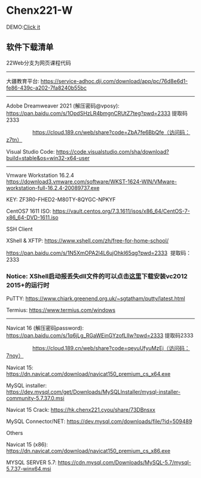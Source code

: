 # Chenx221-W

DEMO:<a href="https://demo.chenx221.cyou">Click it</a>

软件下载清单
------------

22Web分支为网页课程代码

------------

大疆教育平台:
https://service-adhoc.dji.com/download/app/pc/76d8e6d1-fe86-439c-a202-7fa8240b55bc

------------

Adobe Dreamweaver 2021 (解压密码@vposy):
https://pan.baidu.com/s/1OpdSHzLR4bmgnCRUtZ7teg?pwd=2333
提取码2333 

&emsp;&emsp;&emsp;&emsp;&emsp;https://cloud.189.cn/web/share?code=ZbA7fe6BbQfe（访问码：z7tn）

Visual Studio Code:
https://code.visualstudio.com/sha/download?build=stable&os=win32-x64-user

------------
Vmware Workstation 16.2.4
https://download3.vmware.com/software/WKST-1624-WIN/VMware-workstation-full-16.2.4-20089737.exe

KEY: 
ZF3R0-FHED2-M80TY-8QYGC-NPKYF

CentOS7 1611 ISO:
https://vault.centos.org/7.3.1611/isos/x86_64/CentOS-7-x86_64-DVD-1611.iso

SSH Client

XShell & XFTP:
https://www.xshell.com/zh/free-for-home-school/

https://pan.baidu.com/s/1N5XmOPA2l4L6ujOhkI65qg?pwd=2333 &nbsp;提取码：2333 

<h3>Notice:&nbsp;XShell启动报丢失dll文件的可以点击<a href="https://docs.microsoft.com/ja-jp/cpp/windows/latest-supported-vc-redist?view=msvc-170#visual-studio-2012-vc-110-update-4">这里</a>下载安装vc2012 2015+的运行时</h3>

PuTTY:
https://www.chiark.greenend.org.uk/~sgtatham/putty/latest.html

Termius:
https://www.termius.com/windows

------------

Navicat 16 (解压密码password): 
https://pan.baidu.com/s/1q6jLg_RGaWEinGYzofLlIw?pwd=2333 
提取码2333 

&emsp;&emsp;&emsp;&emsp;&emsp;https://cloud.189.cn/web/share?code=qeyuUfyuMzEj（访问码：7noy）


Navicat 15:
https://dn.navicat.com/download/navicat150_premium_cs_x64.exe

MySQL installer: 
https://dev.mysql.com/get/Downloads/MySQLInstaller/mysql-installer-community-5.7.37.0.msi

Navicat 15 Crack: 
https://hk.chenx221.cyou/share/73DBnsxx

MySQL Connector/NET:
https://dev.mysql.com/downloads/file/?id=509489

Others

Navicat 15 (x86):
https://dn.navicat.com/download/navicat150_premium_cs_x86.exe

MYSQL SERVER 5.7: https://cdn.mysql.com/Downloads/MySQL-5.7/mysql-5.7.37-winx64.msi
